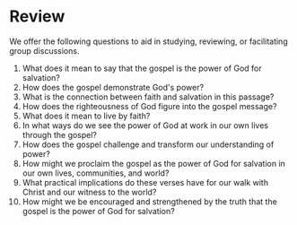 # Review

We offer the following questions to aid in studying, reviewing, or facilitating group discussions.

1. What does it mean to say that the gospel is the power of God for salvation?
2. How does the gospel demonstrate God's power?
3. What is the connection between faith and salvation in this passage?
4. How does the righteousness of God figure into the gospel message?
5. What does it mean to live by faith?
6. In what ways do we see the power of God at work in our own lives through the gospel?
7. How does the gospel challenge and transform our understanding of power?
8. How might we proclaim the gospel as the power of God for salvation in our own lives, communities, and world?
9. What practical implications do these verses have for our walk with Christ and our witness to the world?
10. How might we be encouraged and strengthened by the truth that the gospel is the power of God for salvation?